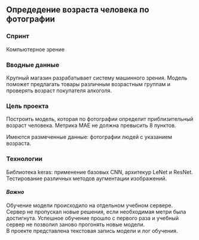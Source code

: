 ## Опредедение возраста человека по фотографии

### Спринт 
Компьютерное зрение

### Вводные данные

Крупный магазин разрабатывает систему машинного зрения. Модель поможет предлагать товары различным возрастным группам и проверять возраст покупателя алкоголя.

### Цель проекта

Построить модель, которая по фотографии определит приблизительный возраст человека. 
Метрика  MAE не должна превысить 8 пунктов.

Имеются размеченные данные: фотографии людей с указанием возраста.

### Технологии

Библиотека keras: применение базовых CNN, архитекур LeNet и ResNet.  
Тестирование различных методов аугментации изображений.  

#### *Важно*

Обучение модели происходило на отдельном учебном сервере.   
Сервер не пропускал новые решения, если необходимая метри была достигнута. Успешное обучение прошло с первого раза и учебный сервер не позволил заново прогонять новые модели.  
В проекте представлена текстовая запись модели и лог обучения.
